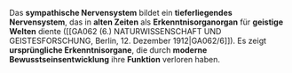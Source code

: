
Das **sympathische Nervensystem** bildet ein **tieferliegendes Nervensystem**, das in **alten Zeiten** als **Erkenntnisorganorgan** für **geistige Welten** diente ([[GA062 (6.) NATURWISSENSCHAFT UND GEISTESFORSCHUNG, Berlin, 12. Dezember 1912|GA062/6]]). Es zeigt **ursprüngliche Erkenntnisorgane**, die durch **moderne Bewusstseinsentwicklung** ihre **Funktion** verloren haben.
